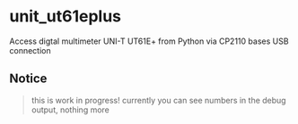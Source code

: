 # unit_ut61eplus
Access digtal multimeter UNI-T UT61E+ from Python via CP2110 bases USB connection



## Notice

> this is work in progress! currently you can see numbers in the debug output, nothing more
